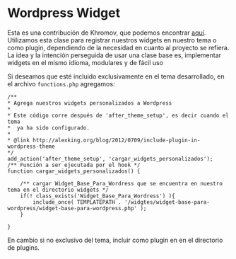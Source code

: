 Wordpress Widget
===

Esta es una contribución de Khromov, que podemos encontrar [aquí](https://github.com/khromov/wp-better-starter-widget). Utilizamos esta clase para registrar nuestros widgets en nuestro tema o como plugin, dependiendo de la necesidad en cuanto al proyecto se refiera. La idea y la intención perseguida de usar una clase base es, implementar widgets en el mismo idioma, modulares y de fácil uso

Si deseamos que esté incluido exclusivamente en el tema desarrollado, en el archivo `functions.php` agregamos:

    /**
    * Agrega nuestros widgets personalizados a Wordpress
    *
    * Este código corre después de 'after_theme_setup', es decir cuando el tema
    *  ya ha sido configurado. 
    *  
    * @link http://alexking.org/blog/2012/0709/include-plugin-in-wordpress-theme
    */
    add_action('after_theme_setup', 'cargar_widgets_personalizados');
    /** Función a ser ejecutada por el hook */
    function cargar_widgets_personalizados() {
	    
	    /** cargar Widget_Base_Para_Wordress que se encuentra en nuestro tema en el directorio widgets */
	    if(! class_exists('Widget_Base_Para_Wordress') ){
		    include_once( TEMPLATEPATH . '/widgtes/widget-base-para-wordpress/widget-base-para-wordpress.php' );
	    }
	    
    }

En cambio si no exclusivo del tema, incluir como plugin en en el directorio de plugins. 